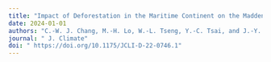 ```yaml
---
title: "Impact of Deforestation in the Maritime Continent on the Madden–Julian Oscillation"
date: 2024-01-01
authors: "C.-W. J. Chang, M.-H. Lo, W.-L. Tseng, Y.-C. Tsai, and J.-Y. Yu"
journal: " J. Climate"
doi: " https://doi.org/10.1175/JCLI-D-22-0746.1"
---
```

